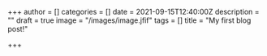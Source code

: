 +++
author = []
categories = []
date = 2021-09-15T12:40:00Z
description = ""
draft = true
image = "/images/image.jfif"
tags = []
title = "My first blog post!"

+++
